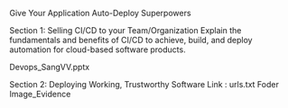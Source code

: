 Give Your Application Auto-Deploy Superpowers

Section 1: Selling CI/CD to your Team/Organization
Explain the fundamentals and benefits of CI/CD to achieve, build, and deploy automation for cloud-based software products.

Devops_SangVV.pptx

Section 2: Deploying Working, Trustworthy Software
Link : urls.txt
Foder Image_Evidence